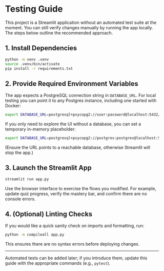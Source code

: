# Testing Guide

This project is a Streamlit application without an automated test suite at the moment. You can still verify changes manually by running the app locally. The steps below outline the recommended approach.

## 1. Install Dependencies

```bash
python -m venv .venv
source .venv/bin/activate
pip install -r requirements.txt
```

## 2. Provide Required Environment Variables

The app expects a PostgreSQL connection string in `DATABASE_URL`. For local testing you can point it to any Postgres instance, including one started with Docker:

```bash
export DATABASE_URL=postgresql+psycopg2://user:password@localhost:5432/teacher_app
```

If you only need to explore the UI without a database, you can set a temporary in-memory placeholder:

```bash
export DATABASE_URL=postgresql+psycopg2://postgres:postgres@localhost:5432/postgres
```

(Ensure the URL points to a reachable database, otherwise Streamlit will stop the app.)

## 3. Launch the Streamlit App

```bash
streamlit run app.py
```

Use the browser interface to exercise the flows you modified. For example, update quiz progress, verify the mastery bar, and confirm there are no console errors.

## 4. (Optional) Linting Checks

If you would like a quick sanity check on imports and formatting, run:

```bash
python -m compileall app.py
```

This ensures there are no syntax errors before deploying changes.

---

Automated tests can be added later; if you introduce them, update this guide with the appropriate commands (e.g., `pytest`).
